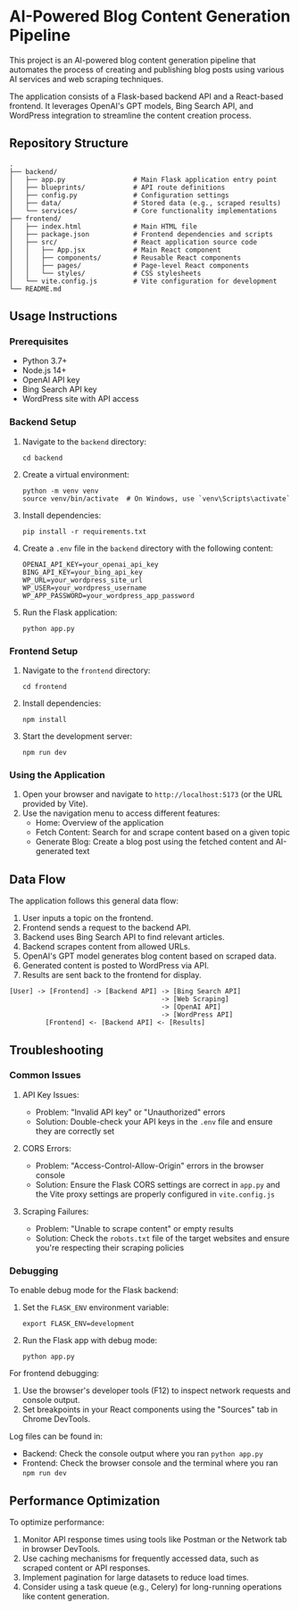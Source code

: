 # AI-Powered Blog Content Generation Pipeline

This project is an AI-powered blog content generation pipeline that automates the process of creating and publishing blog posts using various AI services and web scraping techniques.

The application consists of a Flask-based backend API and a React-based frontend. It leverages OpenAI's GPT models, Bing Search API, and WordPress integration to streamline the content creation process.

## Repository Structure

```
.
├── backend/
│   ├── app.py                 # Main Flask application entry point
│   ├── blueprints/            # API route definitions
│   ├── config.py              # Configuration settings
│   ├── data/                  # Stored data (e.g., scraped results)
│   └── services/              # Core functionality implementations
├── frontend/
│   ├── index.html             # Main HTML file
│   ├── package.json           # Frontend dependencies and scripts
│   ├── src/                   # React application source code
│   │   ├── App.jsx            # Main React component
│   │   ├── components/        # Reusable React components
│   │   ├── pages/             # Page-level React components
│   │   └── styles/            # CSS stylesheets
│   └── vite.config.js         # Vite configuration for development
└── README.md
```

## Usage Instructions

### Prerequisites

- Python 3.7+
- Node.js 14+
- OpenAI API key
- Bing Search API key
- WordPress site with API access

### Backend Setup

1. Navigate to the `backend` directory:
   ```
   cd backend
   ```

2. Create a virtual environment:
   ```
   python -m venv venv
   source venv/bin/activate  # On Windows, use `venv\Scripts\activate`
   ```

3. Install dependencies:
   ```
   pip install -r requirements.txt
   ```

4. Create a `.env` file in the `backend` directory with the following content:
   ```
   OPENAI_API_KEY=your_openai_api_key
   BING_API_KEY=your_bing_api_key
   WP_URL=your_wordpress_site_url
   WP_USER=your_wordpress_username
   WP_APP_PASSWORD=your_wordpress_app_password
   ```

5. Run the Flask application:
   ```
   python app.py
   ```

### Frontend Setup

1. Navigate to the `frontend` directory:
   ```
   cd frontend
   ```

2. Install dependencies:
   ```
   npm install
   ```

3. Start the development server:
   ```
   npm run dev
   ```

### Using the Application

1. Open your browser and navigate to `http://localhost:5173` (or the URL provided by Vite).
2. Use the navigation menu to access different features:
   - Home: Overview of the application
   - Fetch Content: Search for and scrape content based on a given topic
   - Generate Blog: Create a blog post using the fetched content and AI-generated text

## Data Flow

The application follows this general data flow:

1. User inputs a topic on the frontend.
2. Frontend sends a request to the backend API.
3. Backend uses Bing Search API to find relevant articles.
4. Backend scrapes content from allowed URLs.
5. OpenAI's GPT model generates blog content based on scraped data.
6. Generated content is posted to WordPress via API.
7. Results are sent back to the frontend for display.

```
[User] -> [Frontend] -> [Backend API] -> [Bing Search API]
                                      -> [Web Scraping]
                                      -> [OpenAI API]
                                      -> [WordPress API]
         [Frontend] <- [Backend API] <- [Results]
```

## Troubleshooting

### Common Issues

1. API Key Issues:
   - Problem: "Invalid API key" or "Unauthorized" errors
   - Solution: Double-check your API keys in the `.env` file and ensure they are correctly set

2. CORS Errors:
   - Problem: "Access-Control-Allow-Origin" errors in the browser console
   - Solution: Ensure the Flask CORS settings are correct in `app.py` and the Vite proxy settings are properly configured in `vite.config.js`

3. Scraping Failures:
   - Problem: "Unable to scrape content" or empty results
   - Solution: Check the `robots.txt` file of the target websites and ensure you're respecting their scraping policies

### Debugging

To enable debug mode for the Flask backend:

1. Set the `FLASK_ENV` environment variable:
   ```
   export FLASK_ENV=development
   ```
2. Run the Flask app with debug mode:
   ```
   python app.py
   ```

For frontend debugging:

1. Use the browser's developer tools (F12) to inspect network requests and console output.
2. Set breakpoints in your React components using the "Sources" tab in Chrome DevTools.

Log files can be found in:
- Backend: Check the console output where you ran `python app.py`
- Frontend: Check the browser console and the terminal where you ran `npm run dev`

## Performance Optimization

To optimize performance:

1. Monitor API response times using tools like Postman or the Network tab in browser DevTools.
2. Use caching mechanisms for frequently accessed data, such as scraped content or API responses.
3. Implement pagination for large datasets to reduce load times.
4. Consider using a task queue (e.g., Celery) for long-running operations like content generation.